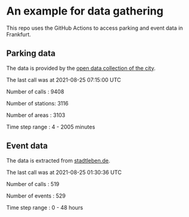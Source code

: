 # An example for data gathering

This repo uses the GitHub Actions to access parking and event data in Frankfurt.

## Parking data
The data is provided by the [open data collection of the city](https://www.offenedaten.frankfurt.de/).

The last call was at 2021-08-25 07:15:00 UTC

Number of calls   : 9408

Number of stations: 3116

Number of areas   : 3103

Time step range   :    4 - 2005 minutes


## Event data
The data is extracted from [stadtleben.de](https://stadtleben.de/frankfurt/).

The last call was at 2021-08-25 01:30:36 UTC

Number of calls   : 519

Number of events  : 529

Time step range   :   0 -  48 hours

